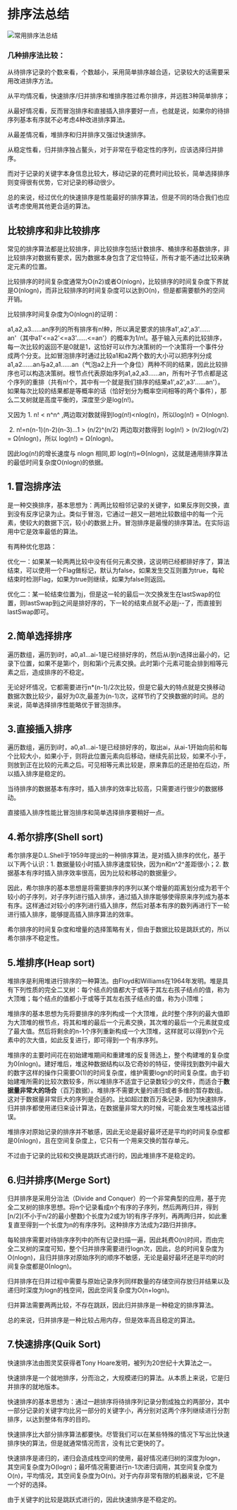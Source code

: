 # 排序法总结

![常用排序法总结](D:\My_Program_data\Cpp-exercise\排序法汇总\常用排序法总结.png)

### 几种排序法比较：

从待排序记录的个数来看，个数越小，采用简单排序越合适，记录较大的话需要采用改进排序方法。

从平均情况看，快速排序/归并排序和堆排序胜过希尔排序，并远胜3种简单排序；

从最好情况看，反而冒泡排序和直接插入排序要好一点，也就是说，如果你的待排序列基本有序就不必考虑4种改进排序算法。

从最差情况看，堆排序和归并排序又强过快速排序。

从稳定性看，归并排序独占鳌头，对于非常在乎稳定性的序列，应该选择归并排序。

而对于记录的关键字本身信息比较大，移动记录的花费时间比较长，简单选择排序则变得很有优势，它对记录的移动很少。

总的来说，经过优化的快速排序是性能最好的排序算法，但是不同的场合我们也应该考虑使用其他更合适的算法。

## 比较排序和非比较排序

   常见的排序算法都是比较排序，非比较排序包括计数排序、桶排序和基数排序，非比较排序对数据有要求，因为数据本身包含了定位特征，所有才能不通过比较来确定元素的位置。

   比较排序的时间复杂度通常为O(n2)或者O(nlogn)，比较排序的时间复杂度下界就是O(nlogn)，而非比较排序的时间复杂度可以达到O(n)，但是都需要额外的空间开销。

   比较排序时间复杂度为O(nlogn)的证明：

   a1,a2,a3……an序列的所有排序有n!种，所以满足要求的排序a1',a2',a3'……an'（其中a1'<=a2'<=a3'……<=an'）的概率为1/n!。基于输入元素的比较排序，每一次比较的返回不是0就是1，这恰好可以作为决策树的一个决策将一个事件分成两个分支。比如冒泡排序时通过比较a1和a2两个数的大小可以把序列分成a1,a2……an与a2,a1……an（气泡a2上升一个身位）两种不同的结果，因此比较排序也可以构造决策树。根节点代表原始序列a1,a2,a3……an，所有叶子节点都是这个序列的重排（共有n!个，其中有一个就是我们排序的结果a1',a2',a3'……an'）。如果每次比较的结果都是等概率的话（恰好划分为概率空间相等的两个事件），那么二叉树就是高度平衡的，深度至少是log(n!)。

   又因为 1. n! < n^n^ ,两边取对数就得到log(n!)<nlog(n)，所以log(n!) = O(nlogn).

​               2. n!=n(n-1)(n-2)(n-3)…1 > (n/2)^(n/2) 两边取对数得到 log(n!) > (n/2)log(n/2) = Ω(nlogn)，所以 log(n!) = Ω(nlogn)。

   因此log(n!)的增长速度与 nlogn 相同,即 log(n!)=Θ(nlogn)，这就是通用排序算法的最低时间复杂度O(nlogn)的依据。

## 1.冒泡排序法

是一种交换排序，基本思想为：两两比较相邻记录的关键字，如果反序则交换，直到没有反序记录为止。类似于冒泡，它通过一趟又一趟地比较数组中的每一个元素，使较大的数据下沉，较小的数据上升。冒泡排序是最慢的排序算法。在实际运用中它是效率最低的算法。

有两种优化思路：

优化一：如果某一轮两两比较中没有任何元素交换，这说明已经都排好序了，算法结束，可以使用一个Flag做标记，默认为false，如果发生交互则置为true，每轮结束时检测Flag，如果为true则继续，如果为false则返回。

优化二：某一轮结束位置为j，但是这一轮的最后一次交换发生在lastSwap的位置，则lastSwap到j之间是排好序的，下一轮的结束点就不必是j--了，而直接到lastSwap即可。

## 2.简单选择排序

遍历数组，遍历到i时，a0,a1...ai-1是已经排好序的，然后从i到n选择出最小的，记录下位置，如果不是第i个，则和第i个元素交换。此时第i个元素可能会排到相等元素之后，造成排序的不稳定。

无论好坏情况，它都需要进行n*(n-1)/2次比较，但是它最大的特点就是交换移动数据次数比较少，最好为0次,最差为(n-1)次，这样节约了交换数据的时间。总的来说，简单选择排序性能略优于冒泡排序。

## 3.直接插入排序

遍历数组，遍历到i时，a0,a1...ai-1是已经排好序的，取出ai，从ai-1开始向前和每个比较大小，如果小于，则将此位置元素向后移动，继续先前比较，如果不小于，则放到正在比较的元素之后。可见相等元素比较是，原来靠后的还是拍在后边，所以插入排序是稳定的。

当待排序的数据基本有序时，插入排序的效率比较高，只需要进行很少的数据移动。

直接插入排序性能比冒泡排序和简单选择排序要稍好一点。

## 4.希尔排序(Shell sort)

希尔排序是D.L.Shell于1959年提出的一种排序算法，是对插入排序的优化，基于以下两个认识：1. 数据量较小时插入排序速度较快，因为n和n^2^差距很小；2. 数据基本有序时插入排序效率很高，因为比较和移动的数据量少。

   因此，希尔排序的基本思想是将需要排序的序列以某个增量的距离划分成为若干个较小的子序列，对子序列进行插入排序，通过插入排序能够使得原来序列成为基本有序。这样通过对较小的序列进行插入排序，然后对基本有序的数列再进行下一轮进行插入排序，能够提高插入排序算法的效率。

希尔排序的时间复杂度和增量的选择策略有关，但由于数据比较是跳跃式的，所以希尔排序不稳定性。

## 5.堆排序(Heap sort)

堆排序是利用堆进行排序的一种算法。由Floyd和Williams在1964年发明。堆是具有下列性质的完全二叉树：每个结点的值都大于或等于其左右孩子结点的值，称为大顶堆；每个结点的值都小于或等于其左右孩子结点的值，称为小顶堆；

堆排序的基本思想为先将要排序的序列构成一个大顶堆，此时整个序列的最大值即为大顶堆的根节点，将其和堆的最后一个元素交换，其次堆的最后一个元素就变成了最大值。然后将剩余的n-1个序列重新构成一个大顶堆，这样就可以得到n个元素中的次大值，如此反复进行，即可得到一个有序序列。

堆排序的主要时间花在初始建堆期间和重建堆的反复筛选上，整个构建堆的复杂度为0(nlogn)。建好堆后，堆这种数据结构以及它奇妙的特征，使得找到数列中最大的数字这样的操作只需要O(1)的时间复杂度，维护需要logn的时间复杂度。由于初始建堆所需的比较次数较多，所以堆排序不适宜于记录数较少的文件，而适合于**数据量非常大的场合**（百万数据）。堆排序不需要大量的递归或者多维的暂存数组。这对于数据量非常巨大的序列是合适的。比如超过数百万条记录，因为快速排序，归并排序都使用递归来设计算法，在数据量非常大的时候，可能会发生堆栈溢出错误。

堆排序对原始记录的排序并不敏感，因此无论是最好最坏还是平均的时间复杂度都是0(nlogn)，且在空间复杂度上，它只有一个用来交换的暂存单元。

不过由于记录的比较和交换是跳跃式进行的，因此堆排序不是稳定的。

## 6.归并排序(Merge Sort)

归并排序是采用分治法（Divide and Conquer）的一个非常典型的应用，基于完全二叉树的排序思想。将n个记录看成n个有序的子序列，然后两两归并，得到[n/2]\(不小于n/2的最小整数)个长度为2或为1的有序子序列，再两两归并，如此重复直至得到一个长度为n的有序序列。这种排序方法成为2路归并排序。

每轮排序需要对待排序序列中的所有记录扫描一遍，因此耗费O(n)时间，而由完全二叉树的深度可知，整个归并排序需要进行logn次，因此，总的时间复杂度为O(nlogn)，且归并排序对原始序列的顺序不敏感，无论是最好最坏还是平均的时间复杂度都是0(nlogn)。

归并排序在归并过程中需要与原始记录序列同样数量的存储空间存放归并结果以及递归时深度为logn的栈空间，因此空间复杂度为O(n+logn)。

归并算法需要两两比较，不存在跳跃，因此归并排序是一种稳定的排序算法。

总的来说，归并排序是一种比较占用内存，但是效率高且稳定的算法。

## 7.快速排序(Quik Sort)

快速排序法由图灵奖获得者Tony Hoare发明，被列为20世纪十大算法之一。

快速排序是一个就地排序，分而治之，大规模递归的算法。从本质上来说，它是归并排序的就地版本。

快速排序的基本思想为：通过一趟排序将待排序列记录分割成独立的两部分，其中一部分记录的关键字均比另一部分的关键字小，再分别对这两个序列继续进行分割排序，以达到整体有序的目的。

快速排序比大部分排序算法都要快。尽管我们可以在某些特殊的情况下写出比快速排序快的算法，但是就通常情况而言，没有比它更快的了。

快速排序是递归的，递归会造成栈空间的使用，最好情况递归树的深度为logn，其空间复杂度为O(logn)；最坏情况需要进行n-1次递归调用，其空间复杂度为O(n)，平均情况，其空间复杂度为O(n)。对于内存非常有限的机器来说，它不是一个好的选择。

由于关键字的比较是跳跃式进行的，因此快速排序是不稳定的。
